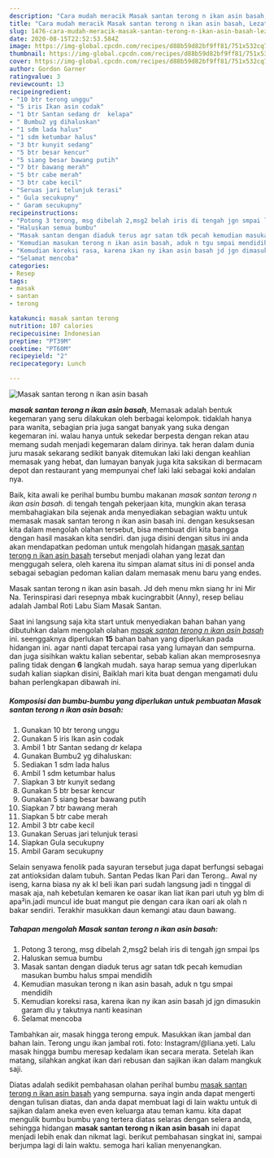 ```yaml
---
description: "Cara mudah meracik Masak santan terong n ikan asin basah, Lezat Sekali"
title: "Cara mudah meracik Masak santan terong n ikan asin basah, Lezat Sekali"
slug: 1476-cara-mudah-meracik-masak-santan-terong-n-ikan-asin-basah-lezat-sekali
date: 2020-08-15T22:52:53.584Z
image: https://img-global.cpcdn.com/recipes/d88b59d82bf9ff81/751x532cq70/masak-santan-terong-n-ikan-asin-basah-foto-resep-utama.jpg
thumbnail: https://img-global.cpcdn.com/recipes/d88b59d82bf9ff81/751x532cq70/masak-santan-terong-n-ikan-asin-basah-foto-resep-utama.jpg
cover: https://img-global.cpcdn.com/recipes/d88b59d82bf9ff81/751x532cq70/masak-santan-terong-n-ikan-asin-basah-foto-resep-utama.jpg
author: Gordon Garner
ratingvalue: 3
reviewcount: 13
recipeingredient:
- "10 btr terong unggu"
- "5 iris Ikan asin codak"
- "1 btr Santan sedang dr  kelapa"
- " Bumbu2 yg dihaluskan"
- "1 sdm lada halus"
- "1 sdm ketumbar halus"
- "3 btr kunyit sedang"
- "5 btr besar kencur"
- "5 siang besar bawang putih"
- "7 btr bawang merah"
- "5 btr cabe merah"
- "3 btr cabe kecil"
- "Seruas jari telunjuk terasi"
- " Gula secukupny"
- " Garam secukupny"
recipeinstructions:
- "Potong 3 terong, msg dibelah 2,msg2 belah iris di tengah jgn smpai lps"
- "Haluskan semua bumbu"
- "Masak santan dengan diaduk terus agr satan tdk pecah kemudian masukan bumbu halus smpai mendidih"
- "Kemudian masukan terong n ikan asin basah, aduk n tgu smpai mendidih"
- "Kemudian koreksi rasa, karena ikan ny ikan asin basah jd jgn dimasukin garam dlu y takutnya nanti keasinan"
- "Selamat mencoba"
categories:
- Resep
tags:
- masak
- santan
- terong

katakunci: masak santan terong 
nutrition: 107 calories
recipecuisine: Indonesian
preptime: "PT39M"
cooktime: "PT60M"
recipeyield: "2"
recipecategory: Lunch

---
```



![Masak santan terong n ikan asin basah](https://img-global.cpcdn.com/recipes/d88b59d82bf9ff81/751x532cq70/masak-santan-terong-n-ikan-asin-basah-foto-resep-utama.jpg)

<b><i>masak santan terong n ikan asin basah</i></b>, Memasak adalah bentuk kegemaran yang seru dilakukan oleh berbagai kelompok. tidaklah hanya para wanita, sebagian pria juga sangat banyak yang suka dengan kegemaran ini. walau hanya untuk sekedar berpesta dengan rekan atau memang sudah menjadi kegemaran dalam dirinya. tak heran dalam dunia juru masak sekarang sedikit banyak ditemukan laki laki dengan keahlian memasak yang hebat, dan lumayan banyak juga kita saksikan di bermacam depot dan restaurant yang mempunyai chef laki laki sebagai koki andalan nya.

Baik, kita awali ke perihal bumbu bumbu makanan <i>masak santan terong n ikan asin basah</i>. di tengah tengah pekerjaan kita, mungkin akan terasa membahagiakan bila sejenak anda menyediakan sebagian waktu untuk memasak masak santan terong n ikan asin basah ini. dengan kesuksesan kita dalam mengolah olahan tersebut, bisa membuat diri kita bangga dengan hasil masakan kita sendiri. dan juga disini dengan situs ini anda akan mendapatkan pedoman untuk mengolah hidangan <u>masak santan terong n ikan asin basah</u> tersebut menjadi olahan yang lezat dan menggugah selera, oleh karena itu simpan alamat situs ini di ponsel anda sebagai sebagian pedoman kalian dalam memasak menu baru yang endes.

Masak santan terong n ikan asin basah. Jd deh menu mkn siang hr ini Mir Na. Terinspirasi dari resepnya mbak kucingrabbit (Anny), resep beliau adalah Jambal Roti Labu Siam Masak Santan.


Saat ini langsung saja kita start untuk menyediakan bahan bahan yang dibutuhkan dalam mengolah olahan <u><i>masak santan terong n ikan asin basah</i></u> ini. seenggaknya diperlukan <b>15</b> bahan bahan yang diperlukan pada hidangan ini. agar nanti dapat tercapai rasa yang lumayan dan sempurna. dan juga sisihkan waktu kalian sebentar, sebab kalian akan memprosesnya paling tidak dengan <b>6</b> langkah mudah. saya harap semua yang diperlukan sudah kalian siapkan disini, Baiklah mari kita buat dengan mengamati dulu bahan perlengkapan dibawah ini.

<!--inarticleads1-->

##### Komposisi dan bumbu-bumbu yang diperlukan untuk pembuatan Masak santan terong n ikan asin basah:

1. Gunakan 10 btr terong unggu
1. Gunakan 5 iris Ikan asin codak
1. Ambil 1 btr Santan sedang dr  kelapa
1. Gunakan  Bumbu2 yg dihaluskan:
1. Sediakan 1 sdm lada halus
1. Ambil 1 sdm ketumbar halus
1. Siapkan 3 btr kunyit sedang
1. Gunakan 5 btr besar kencur
1. Gunakan 5 siang besar bawang putih
1. Siapkan 7 btr bawang merah
1. Siapkan 5 btr cabe merah
1. Ambil 3 btr cabe kecil
1. Gunakan Seruas jari telunjuk terasi
1. Siapkan  Gula secukupny
1. Ambil  Garam secukupny


Selain senyawa fenolik pada sayuran tersebut juga dapat berfungsi sebagai zat antioksidan dalam tubuh. Santan Pedas Ikan Pari dan Terong.. Awal ny iseng, karna biasa ny ak kl beli ikan pari sudah langsung jadi n tinggal di masak aja, nah kebetulan kemaren ke oasar ikan liat ikan pari utuh yg blm di apa²in.jadi muncul ide buat mangut pie dengan cara ikan oari ak olah n bakar sendiri. Terakhir masukkan daun kemangi atau daun bawang. 

<!--inarticleads2-->

##### Tahapan mengolah Masak santan terong n ikan asin basah:

1. Potong 3 terong, msg dibelah 2,msg2 belah iris di tengah jgn smpai lps
1. Haluskan semua bumbu
1. Masak santan dengan diaduk terus agr satan tdk pecah kemudian masukan bumbu halus smpai mendidih
1. Kemudian masukan terong n ikan asin basah, aduk n tgu smpai mendidih
1. Kemudian koreksi rasa, karena ikan ny ikan asin basah jd jgn dimasukin garam dlu y takutnya nanti keasinan
1. Selamat mencoba


Tambahkan air, masak hingga terong empuk. Masukkan ikan jambal dan bahan lain. Terong ungu ikan jambal roti. foto: Instagram/@liana.yeti. Lalu masak hingga bumbu meresap kedalam ikan secara merata. Setelah ikan matang, silahkan angkat ikan dari rebusan dan sajikan ikan dalam mangkuk saji. 

Diatas adalah sedikit pembahasan olahan perihal bumbu <u>masak santan terong n ikan asin basah</u> yang sempurna. saya ingin anda dapat mengerti dengan tulisan diatas, dan anda dapat membuat lagi di lain waktu untuk di sajikan dalam aneka even even keluarga atau teman kamu. kita dapat mengulik bumbu bumbu yang tertera diatas selaras dengan selera anda, sehingga hidangan <b>masak santan terong n ikan asin basah</b> ini dapat menjadi lebih enak dan nikmat lagi. berikut pembahasan singkat ini, sampai berjumpa lagi di lain waktu. semoga hari kalian menyenangkan.
